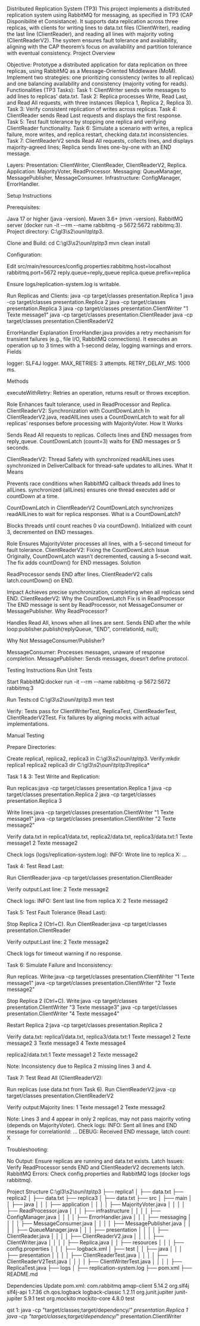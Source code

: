 Distributed Replication System (TP3)
This project implements a distributed replication system using RabbitMQ for messaging, as specified in TP3 (CAP Disponibilité et Consistance). It supports data replication across three replicas, with clients for writing lines to data.txt files (ClientWriter), reading the last line (ClientReader), and reading all lines with majority voting (ClientReaderV2). The system ensures fault tolerance and availability, aligning with the CAP theorem’s focus on availability and partition tolerance with eventual consistency.
Project Overview

Objective: Prototype a distributed application for data replication on three replicas, using RabbitMQ as a Message-Oriented Middleware (MoM). Implement two strategies: one prioritizing consistency (writes to all replicas) and one balancing availability and consistency (majority voting for reads).
Functionalities (TP3 Tasks):
Task 1: ClientWriter sends write messages to add lines to replicas’ data.txt.
Task 2: Replica processes Write, Read Last, and Read All requests, with three instances (Replica 1, Replica 2, Replica 3).
Task 3: Verify consistent replication of writes across replicas.
Task 4: ClientReader sends Read Last requests and displays the first response.
Task 5: Test fault tolerance by stopping one replica and verifying ClientReader functionality.
Task 6: Simulate a scenario with writes, a replica failure, more writes, and replica restart, checking data.txt inconsistencies.
Task 7: ClientReaderV2 sends Read All requests, collects lines, and displays majority-agreed lines; Replica sends lines one-by-one with an END message.

Layers:
Presentation: ClientWriter, ClientReader, ClientReaderV2, Replica.
Application: MajorityVoter, ReadProcessor.
Messaging: QueueManager, MessagePublisher, MessageConsumer.
Infrastructure: ConfigManager, ErrorHandler.

Setup Instructions

Prerequisites:

Java 17 or higher (java -version).
Maven 3.6+ (mvn -version).
RabbitMQ server (docker run -it --rm --name rabbitmq -p 5672:5672 rabbitmq:3).
Project directory: C:\gl3\s2\ouni\tp\tp3.

Clone and Build:
cd C:\gl3\s2\ouni\tp\tp3
mvn clean install

Configuration:

Edit src/main/resources/config.properties:rabbitmq.host=localhost
rabbitmq.port=5672
reply.queue=reply_queue
replica.queue.prefix=replica

Ensure logs/replication-system.log is writable.

Run Replicas and Clients:
java -cp target/classes presentation.Replica 1
java -cp target/classes presentation.Replica 2
java -cp target/classes presentation.Replica 3
java -cp target/classes presentation.ClientWriter "1 Texte message1"
java -cp target/classes presentation.ClientReader
java -cp target/classes presentation.ClientReaderV2

ErrorHandler Explanation
ErrorHandler.java provides a retry mechanism for transient failures (e.g., file I/O, RabbitMQ connections). It executes an operation up to 3 times with a 1-second delay, logging warnings and errors.
Fields

logger: SLF4J logger.
MAX_RETRIES: 3 attempts.
RETRY_DELAY_MS: 1000 ms.

Methods

executeWithRetry: Retries an operation, returns result or throws exception.

Role
Enhances fault tolerance, used in ReadProcessor and Replica.
ClientReaderV2: Synchronization with CountDownLatch
In ClientReaderV2.java, readAllLines uses a CountDownLatch to wait for all replicas’ responses before processing with MajorityVoter.
How It Works

Sends Read All requests to replicas.
Collects lines and END messages from reply_queue.
CountDownLatch (count=3) waits for END messages or 5 seconds.

ClientReaderV2: Thread Safety with synchronized
readAllLines uses synchronized in DeliverCallback for thread-safe updates to allLines.
What It Means

Prevents race conditions when RabbitMQ callback threads add lines to allLines.
synchronized (allLines) ensures one thread executes add or countDown at a time.

CountDownLatch in ClientReaderV2
CountDownLatch synchronizes readAllLines to wait for replica responses.
What is a CountDownLatch?

Blocks threads until count reaches 0 via countDown().
Initialized with count 3, decremented on END messages.

Role
Ensures MajorityVoter processes all lines, with a 5-second timeout for fault tolerance.
ClientReaderV2: Fixing the CountDownLatch Issue
Originally, CountDownLatch wasn’t decremented, causing a 5-second wait. The fix adds countDown() for END messages.
Solution

ReadProcessor sends END after lines.
ClientReaderV2 calls latch.countDown() on END.

Impact
Achieves precise synchronization, completing when all replicas send END.
ClientReaderV2: Why the CountDownLatch Fix is in ReadProcessor
The END message is sent by ReadProcessor, not MessageConsumer or MessagePublisher.
Why ReadProcessor?

Handles Read All, knows when all lines are sent.
Sends END after the while loop:publisher.publish(replyQueue, "END", correlationId, null);

Why Not MessageConsumer/Publisher?

MessageConsumer: Processes messages, unaware of response completion.
MessagePublisher: Sends messages, doesn’t define protocol.

Testing Instructions
Run Unit Tests

Start RabbitMQ:docker run -it --rm --name rabbitmq -p 5672:5672 rabbitmq:3

Run Tests:cd C:\gl3\s2\ouni\tp\tp3
mvn test

Verify:
Tests pass for ClientWriterTest, ReplicaTest, ClientReaderTest, ClientReaderV2Test.
Fix failures by aligning mocks with actual implementations.

Manual Testing

Prepare Directories:

Create replica1, replica2, replica3 in C:\gl3\s2\ouni\tp\tp3.
Verify:mkdir replica1 replica2 replica3
dir C:\gl3\s2\ouni\tp\tp3\replica\*

Task 1 & 3: Test Write and Replication:

Run replicas:java -cp target/classes presentation.Replica 1
java -cp target/classes presentation.Replica 2
java -cp target/classes presentation.Replica 3

Write lines:java -cp target/classes presentation.ClientWriter "1 Texte message1"
java -cp target/classes presentation.ClientWriter "2 Texte message2"

Verify data.txt in replica1/data.txt, replica2/data.txt, replica3/data.txt:1 Texte message1
2 Texte message2

Check logs (logs/replication-system.log):
INFO: Wrote line to replica X: ...

Task 4: Test Read Last:

Run ClientReader:java -cp target/classes presentation.ClientReader

Verify output:Last line: 2 Texte message2

Check logs:
INFO: Sent last line from replica X: 2 Texte message2

Task 5: Test Fault Tolerance (Read Last):

Stop Replica 2 (Ctrl+C).
Run ClientReader:java -cp target/classes presentation.ClientReader

Verify output:Last line: 2 Texte message2

Check logs for timeout warning if no response.

Task 6: Simulate Failure and Inconsistency:

Run replicas.
Write:java -cp target/classes presentation.ClientWriter "1 Texte message1"
java -cp target/classes presentation.ClientWriter "2 Texte message2"

Stop Replica 2 (Ctrl+C).
Write:java -cp target/classes presentation.ClientWriter "3 Texte message3"
java -cp target/classes presentation.ClientWriter "4 Texte message4"

Restart Replica 2:java -cp target/classes presentation.Replica 2

Verify data.txt:
replica1/data.txt, replica3/data.txt:1 Texte message1
2 Texte message2
3 Texte message3
4 Texte message4

replica2/data.txt:1 Texte message1
2 Texte message2

Note: Inconsistency due to Replica 2 missing lines 3 and 4.

Task 7: Test Read All (ClientReaderV2):

Run replicas (use data.txt from Task 6).
Run ClientReaderV2:java -cp target/classes presentation.ClientReaderV2

Verify output:Majority lines:
1 Texte message1
2 Texte message2

Note: Lines 3 and 4 appear in only 2 replicas, may not pass majority voting (depends on MajorityVoter).
Check logs:
INFO: Sent all lines and END message for correlationId: ...
DEBUG: Received END message, latch count: X

Troubleshooting:

No Output: Ensure replicas are running and data.txt exists.
Latch Issues: Verify ReadProcessor sends END and ClientReaderV2 decrements latch.
RabbitMQ Errors: Check config.properties and RabbitMQ logs (docker logs rabbitmq).

Project Structure
C:\gl3\s2\ouni\tp\tp3
├── replica1
│ ├── data.txt
├── replica2
│ ├── data.txt
├── replica3
│ ├── data.txt
├── src
│ ├── main
│ │ ├── java
│ │ │ ├── application
│ │ │ │ ├── MajorityVoter.java
│ │ │ │ ├── ReadProcessor.java
│ │ │ ├── infrastructure
│ │ │ │ ├── ConfigManager.java
│ │ │ │ ├── ErrorHandler.java
│ │ │ ├── messaging
│ │ │ │ ├── MessageConsumer.java
│ │ │ │ ├── MessagePublisher.java
│ │ │ │ ├── QueueManager.java
│ │ │ ├── presentation
│ │ │ │ ├── ClientReader.java
│ │ │ │ ├── ClientReaderV2.java
│ │ │ │ ├── ClientWriter.java
│ │ │ │ ├── Replica.java
│ │ ├── resources
│ │ │ ├── config.properties
│ │ │ ├── logback.xml
│ ├── test
│ │ ├── java
│ │ │ ├── presentation
│ │ │ │ ├── ClientReaderTest.java
│ │ │ │ ├── ClientReaderV2Test.java
│ │ │ │ ├── ClientWriterTest.java
│ │ │ │ ├── ReplicaTest.java
├── logs
│ ├── replication-system.log
├── pom.xml
├── README.md

Dependencies
Update pom.xml:
<dependencies>
<dependency>
<groupId>com.rabbitmq</groupId>
<artifactId>amqp-client</artifactId>
<version>5.14.2</version>
</dependency>
<dependency>
<groupId>org.slf4j</groupId>
<artifactId>slf4j-api</artifactId>
<version>1.7.36</version>
</dependency>
<dependency>
<groupId>ch.qos.logback</groupId>
<artifactId>logback-classic</artifactId>
<version>1.2.11</version>
</dependency>
<dependency>
<groupId>org.junit.jupiter</groupId>
<artifactId>junit-jupiter</artifactId>
<version>5.9.1</version>
<scope>test</scope>
</dependency>
<dependency>
<groupId>org.mockito</groupId>
<artifactId>mockito-core</artifactId>
<version>4.8.0</version>
<scope>test</scope>
</dependency>
</dependencies>

qst 1:
java -cp "target/classes;target/dependency/_" presentation.Replica 1
java -cp "target/classes;target/dependency/_" presentation.ClientWriter

